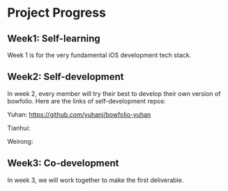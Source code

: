 
# Project Progress

## Week1: Self-learning

Week 1 is for the very fundamental iOS development tech stack.


## Week2: Self-development

In week 2, every member will try their best to develop their own version of bowfolio.
Here are the links of self-development repos:

Yuhan: https://github.com/yuhanj/bowfolio-yuhan

Tianhui: 

Weirong: 

## Week3: Co-development

In week 3, we will work together to make the first deliverable.
